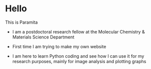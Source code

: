 # Hello
This is Paramita

* I am a postdoctoral research fellow at the Molecular Chemistry & Materials Science Department

* First time I am trying to make my own website

* I am here to learn Python coding and see how I can use it for my research purposes, mainly for image analysis and plotting graphs


